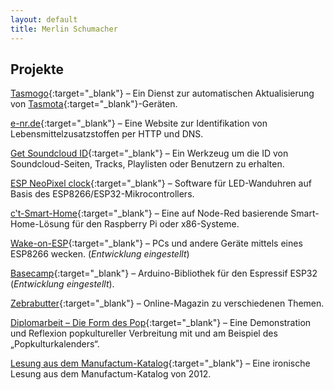 ```yaml
---
layout: default
title: Merlin Schumacher
---
```


## Projekte


[Tasmogo](https://github.com/merlinschumacher/tasmogo){:target="_blank"} – Ein Dienst zur automatischen Aktualisierung von [Tasmota](https://tasmota.github.io/docs/){:target="_blank"}-Geräten.

[e-nr.de](https://e-nr.de){:target="_blank"} – Eine Website zur Identifikation von Lebensmittelzusatzstoffen per HTTP und DNS.

[Get Soundcloud ID](https://www.merlinschumacher.de/get-soundcloud-id/){:target="_blank"} – Ein Werkzeug um die ID von Soundcloud-Seiten, Tracks, Playlisten oder Benutzern zu erhalten.

[ESP NeoPixel clock](https://github.com/merlinschumacher/esp8266-clock){:target="_blank"} – Software für LED-Wanduhren auf Basis des ESP8266/ESP32-Mikrocontrollers.

[c‛t-Smart-Home](https://github.com/ct-Open-Source/ct-Smart-Home){:target="_blank"} – Eine auf Node-Red basierende Smart-Home-Lösung für den Raspberry Pi oder x86-Systeme.

[Wake-on-ESP](https://github.com/ct-Open-Source/wake-on-esp){:target="_blank"} – PCs und andere Geräte mittels eines ESP8266 wecken. (*Entwicklung eingestellt*)

[Basecamp](https://github.com/ct-Open-Source/Basecamp){:target="_blank"} – Arduino-Bibliothek für den Espressif ESP32 (*Entwicklung eingestellt*).

[Zebrabutter](https://www.zebrabutter.net){:target="_blank"} – Online-Magazin zu verschiedenen Themen.

[Diplomarbeit – Die Form des Pop](assets/MerlinSchumacher_DieFormdesPop.pdf){:target="_blank"} – Eine Demonstration und Reflexion popkultureller Verbreitung mit und am Beispiel des „Popkulturkalenders“.

[Lesung aus dem Manufactum-Katalog](https://soundcloud.com/ig-88-1/es-gibt-sie-noch-die-guten){:target="_blank"} – Eine ironische Lesung aus dem Manufactum-Katalog von 2012.
